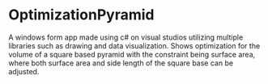 # OptimizationPyramid
A windows form app made using c# on visual studios utilizing multiple libraries such as drawing and data visualization. Shows optimization for the volume of a square based pyramid with the constraint being surface area, where both surface area and side length of the square base can be adjusted. 
